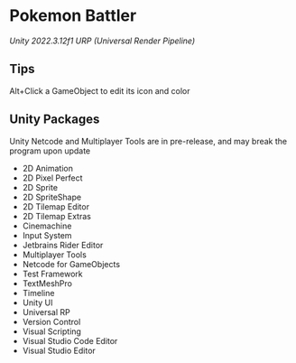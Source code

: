# Pokemon Battler

*Unity 2022.3.12f1 URP (Universal Render Pipeline)*

## Tips

Alt+Click a GameObject to edit its icon and color

## Unity Packages

Unity Netcode and Multiplayer Tools are in pre-release, and may break the program upon update
- 2D Animation
- 2D Pixel Perfect
- 2D Sprite
- 2D SpriteShape
- 2D Tilemap Editor
- 2D Tilemap Extras
- Cinemachine
- Input System
- Jetbrains Rider Editor
- Multiplayer Tools
- Netcode for GameObjects
- Test Framework
- TextMeshPro
- Timeline
- Unity UI
- Universal RP
- Version Control
- Visual Scripting
- Visual Studio Code Editor
- Visual Studio Editor
